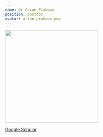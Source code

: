 ```yaml
---
name: Dr Arian Prabowo
position: postdoc
avatar: arian_prabowo.png
---
```


<img width="300" src="{{site.baseurl}}/images/people/{{page.avatar}}" data-action="zoom">

<i class="fa fa-bar-chart"></i> [Google Scholar](https://scholar.google.com.au/citations?hl=en&user=ozZvUN4AAAAJ)
<br>
<!-- <i class="fa fa-home"></i> [Homepage](https://) -->
